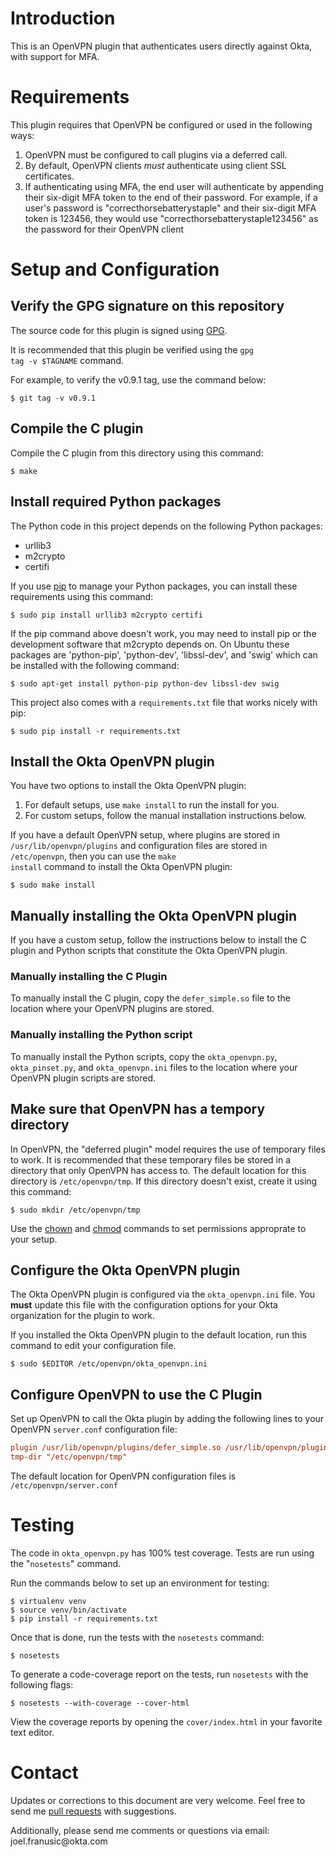 # Introduction

This is an OpenVPN plugin that authenticates users directly against Okta, with support for MFA.

# Requirements

This plugin requires that OpenVPN be configured or used in the following ways:

1.  OpenVPN must be configured to call plugins via a deferred call.
2.  By default, OpenVPN clients *must* authenticate using client SSL certificates.
3.  If authenticating using MFA, the end user will authenticate by appending their six-digit MFA token to the end of their password.
    For example, if a user's password is "correcthorsebatterystaple" and their six-digit MFA token is 123456, 
    they would use "correcthorsebatterystaple123456" as the password for their OpenVPN client

# Setup and Configuration

## Verify the GPG signature on this repository

The source code for this plugin is signed using [GPG](https://gnupg.org/).

It is recommended that this plugin be verified using the 
<code>gpg tag -v $TAGNAME</code> command.

For example, to verify the v0.9.1 tag, use the command below:

```shell
$ git tag -v v0.9.1
```

## Compile the C plugin

Compile the C plugin from this directory using this command:

```shell
$ make
```

## Install required Python packages

The Python code in this project depends on the following Python packages:

-   urllib3
-   m2crypto
-   certifi

If you use [pip](https://en.wikipedia.org/wiki/Pip_%28package_manager%29) to manage your Python packages, you can install these requirements using this command:

```shell
$ sudo pip install urllib3 m2crypto certifi
```

If the pip command above doesn't work, you may need to install pip or the development software that m2crypto depends on.
On Ubuntu these packages are 'python-pip', 'python-dev', 'libssl-dev', and 'swig' which can be installed with the following command:

```shell
$ sudo apt-get install python-pip python-dev libssl-dev swig 
```

This project also comes with a <code>requirements.txt</code> file that works nicely with pip:

```shell
$ sudo pip install -r requirements.txt
```

## Install the Okta OpenVPN plugin

You have two options to install the Okta OpenVPN plugin:

1.  For default setups, use <code>make install</code> to run the install for you.
2.  For custom setups, follow the manual installation instructions below.

If you have a default OpenVPN setup, 
where plugins are stored in <code>/usr/lib/openvpn/plugins</code>
and configuration files are stored in <code>/etc/openvpn</code>, then you can use the
<code>make install</code> command to install the Okta OpenVPN plugin:

```shell
$ sudo make install
```

## Manually installing the Okta OpenVPN plugin

If you have a custom setup, 
follow the instructions below to install 
the C plugin and Python scripts that constitute the Okta OpenVPN plugin.

### Manually installing the C Plugin

To manually install the C plugin, copy the <code>defer\_simple.so</code> file to the location where your OpenVPN plugins are stored.

### Manually installing the Python script

To manually install the Python scripts, copy the <code>okta\_openvpn.py</code>, 
<code>okta\_pinset.py</code>, 
and <code>okta\_openvpn.ini</code> files to the location where your OpenVPN plugin scripts are stored.

## Make sure that OpenVPN has a tempory directory

In OpenVPN, the "deferred plugin" model requires the use of
temporary files to work.
It is recommended that these temporary files be stored in a directory that only OpenVPN has access to. 
The default location for this directory is <code>/etc/openvpn/tmp</code>. If this directory doesn't exist, create it using this command:

```shell
$ sudo mkdir /etc/openvpn/tmp
```

Use the [chown](https://en.wikipedia.org/wiki/Chown) and [chmod](https://en.wikipedia.org/wiki/Chmod) commands to set permissions approprate to your setup.

## Configure the Okta OpenVPN plugin

The Okta OpenVPN plugin is configured via the <code>okta\_openvpn.ini</code> file.
You **must** update this file with the configuration options for your Okta organization for the plugin to work.

If you installed the Okta OpenVPN plugin to the default location, run this command to edit your configuration file.

```shell
$ sudo $EDITOR /etc/openvpn/okta_openvpn.ini
```

## Configure OpenVPN to use the C Plugin

Set up OpenVPN to call the Okta plugin by adding the following lines to your OpenVPN <code>server.conf</code> configuration file:

```ini
plugin /usr/lib/openvpn/plugins/defer_simple.so /usr/lib/openvpn/plugins/okta_openvpn.py
tmp-dir "/etc/openvpn/tmp"
```

The default location for OpenVPN configuration files is <code>/etc/openvpn/server.conf</code>

# Testing

The code in <code>okta\_openvpn.py</code> has 100% test coverage. Tests are run using the "<code>nosetests</code>" command.

Run the commands below to set up an environment for testing:

```shell
$ virtualenv venv
$ source venv/bin/activate
$ pip install -r requirements.txt
```

Once that is done, run the tests with the <code>nosetests</code> command:

```shell
$ nosetests
```

To generate a code-coverage report on the tests, run <code>nosetests</code> with the following flags:

```shell
$ nosetests --with-coverage --cover-html
```

View the coverage reports by opening the <code>cover/index.html</code> in your favorite text editor.

# Contact

Updates or corrections to this document are very welcome. Feel free
to send me [pull requests](https://help.github.com/articles/using-pull-requests/) with suggestions.


Additionally, please send me comments or questions via email: &#106;&#111;&#101;&#108;&#046;&#102;&#114;&#097;&#110;&#117;&#115;&#105;&#099;&#064;&#111;&#107;&#116;&#097;&#046;&#099;&#111;&#109;
